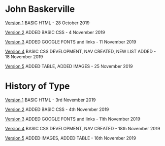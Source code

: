 # John Baskerville

[Version 1](https://cupples98.github.io/john_baskerville/john_baskerville1.html) BASIC HTML - 28 October 2019

[Version 2](https://cupples98.github.io/john_baskerville/baskerville.html) ADDED BASIC CSS - 4 November 2019

[Version 3](https://cupples98.github.io/baskerville-two/baskerville-3.html) ADDED GOOGLE FONTS and links - 11 November 2019

[Version 4](https://cupples98.github.io/baskerville-two/baskerville-4.html) BASIC CSS DEVELOPMENT, NAV CREATED, NEW LIST ADDED - 18 November 2019

[Version 5](https://cupples98.github.io/baskerville-two/baskerville-5.html) ADDED TABLE, ADDED IMAGES - 25 November 2019


# History of Type

[Version 1](https://cupples98.github.io/john_baskerville/history.html) BASIC HTML - 3rd November 2019

[Version 2](https://cupples98.github.io/john_baskerville/history_2.html)
ADDED BASIC CSS - 4th November 2019

[Version 3](https://cupples98.github.io/john_baskerville/history_3.html) ADDED GOOGLE FONTS and links - 11th November 2019

[Version 4](https://cupples98.github.io/john_baskerville/history_4.html)  BASIC CSS DEVELOPMENT, NAV CREATED - 18th November 2019

[Version 5](https://cupples98.github.io/john_baskerville/history_5.html) 
ADDED IMAGES, ADDED TABLE - 16th November 2019

